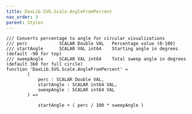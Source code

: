 ```yaml
---
title: DaxLib.SVG.Scale.AngleFromPercent
nav_order: 3
parent: Styles
---
```


	/// Converts percentage to angle for circular visualizations
	/// perc			SCALAR Double VAL	Percentage value (0-100)
	/// startAngle 		SCALAR VAL int64	Starting angle in degrees (default -90 for top)
	/// sweepAngle		SCALAR VAL int64	Total sweep angle in degrees (default 360 for full circle)
	function 'DaxLib.SVG.Scale.AngleFromPercent' = 
			(
				perc : SCALAR Double VAL,
				startAngle : SCALAR int64 VAL,
				sweepAngle : SCALAR int64 VAL
			) =>
				
				startAngle + ( perc / 100 * sweepAngle )

